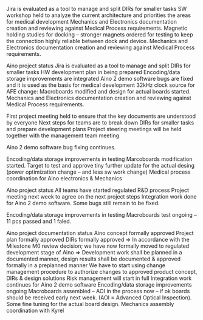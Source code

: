 Jira is evaluated as a tool to manage and split DIRs for smaller tasks
SW workshop held to analyze the current architecture and priorities the areas for medical development
Mechanics and Electronics documentation creation and reviewing against Medical Process requirements.
Magnetic holding studies for docking – stronger magnets ordered for testing to keep the connection highly reliable between dock and device.
Mechanics and Electronics documentation creation and reviewing against Medical Process requirements.

 Aino project status
Jira is evaluated as a tool to manage and split DIRs for smaller tasks
HW development plan in being prepared
Encoding/data storage improvements are integrated
Aino 2 demo software bugs are fixed and it is used as the basis for medical development
32kHz clock source for AFE change: Macroboards modified and design for actual boards started.
Mechanics and Electronics documentation creation and reviewing against Medical Process requirements.

First project meeting held to ensure that the key documents are understood by everyone
Next steps for teams are to break down DIRs for smaller tasks and prepare development plans
Project steering meetings will be held together with the management team meeting

Aino 2 demo software bug fixing continues.

Encoding/data storage improvements in testing
Marcoboards modification started. Target to test and approve tiny further update for the actual desing (power optimization change – and less sw work change)
Medical process coordination for Aino electronics  & Mechanics

Aino project status
All teams have started regulated R&D process
Project meeting next week to agree on the next project steps
Integration work done for Aino 2 demo software. Some bugs still remain to be fixed.

Encoding/data storage improvements in testing
Macroboards test ongoing – 11 pcs passed and 1 faled.


Aino project documentation status
Aino concept formally approved
Project plan formally approved
DIRs formally approved
=> In accordance with the Milestone M0 review decision; we have now formally moved to regulated development stage of Aino =>
Development work shall be planned in a documented manner, design results shall be documented & approved formally in a preplanned manner
We have to start using change management procedure to authorize changes to approved product concept, DIRs & design solutions
Risk management will start in full
Integration work continues for Aino 2 demo software
Encoding/data storage improvements ongoing
Macroboards assembled – AOI in the process now – if ok boards should be received early next week. (AOI = Advanced Optical Inspection).
Some fine tuning for the actual board design.
Mechanics assembly coordination with Kyrel
